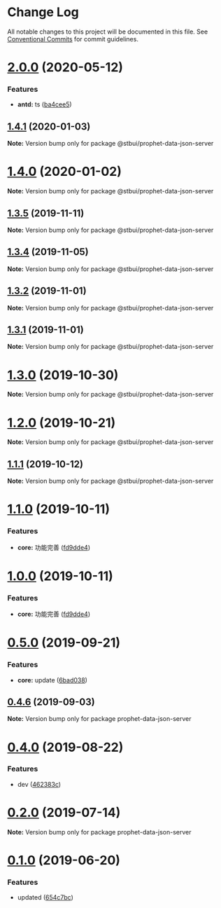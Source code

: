 # Change Log

All notable changes to this project will be documented in this file.
See [Conventional Commits](https://conventionalcommits.org) for commit guidelines.

# [2.0.0](https://github.com/stbui/propht/compare/v1.4.1...v2.0.0) (2020-05-12)


### Features

* **antd:** ts ([ba4cee5](https://github.com/stbui/propht/commit/ba4cee5c13636ff56fa148e3b2907040c522f625))





## [1.4.1](https://github.com/stbui/propht/compare/v1.4.0...v1.4.1) (2020-01-03)

**Note:** Version bump only for package @stbui/prophet-data-json-server





# [1.4.0](https://github.com/stbui/propht/compare/v1.3.5...v1.4.0) (2020-01-02)

**Note:** Version bump only for package @stbui/prophet-data-json-server





## [1.3.5](https://github.com/stbui/propht/compare/v1.3.4...v1.3.5) (2019-11-11)

**Note:** Version bump only for package @stbui/prophet-data-json-server





## [1.3.4](https://github.com/stbui/propht/compare/v1.3.3...v1.3.4) (2019-11-05)

**Note:** Version bump only for package @stbui/prophet-data-json-server





## [1.3.2](https://github.com/stbui/propht/compare/v1.3.0...v1.3.2) (2019-11-01)

**Note:** Version bump only for package @stbui/prophet-data-json-server





## [1.3.1](https://github.com/stbui/propht/compare/v1.3.0...v1.3.1) (2019-11-01)

**Note:** Version bump only for package @stbui/prophet-data-json-server





# [1.3.0](https://github.com/stbui/propht/compare/v1.2.0...v1.3.0) (2019-10-30)

**Note:** Version bump only for package @stbui/prophet-data-json-server





# [1.2.0](https://github.com/stbui/propht/compare/v1.1.1...v1.2.0) (2019-10-21)

**Note:** Version bump only for package @stbui/prophet-data-json-server





## [1.1.1](https://github.com/stbui/propht/compare/v1.1.0...v1.1.1) (2019-10-12)

**Note:** Version bump only for package @stbui/prophet-data-json-server





# [1.1.0](https://github.com/stbui/propht/compare/v0.4.6...v1.1.0) (2019-10-11)


### Features

* **core:** 功能完善 ([fd9dde4](https://github.com/stbui/propht/commit/fd9dde4))





# [1.0.0](https://github.com/stbui/propht/compare/v0.4.6...v1.0.0) (2019-10-11)


### Features

* **core:** 功能完善 ([fd9dde4](https://github.com/stbui/propht/commit/fd9dde4))





# [0.5.0](https://github.com/stbui/propht/compare/v0.4.6...v0.5.0) (2019-09-21)


### Features

* **core:** update ([6bad038](https://github.com/stbui/propht/commit/6bad038))





## [0.4.6](https://github.com/stbui/propht/compare/v0.4.5...v0.4.6) (2019-09-03)

**Note:** Version bump only for package prophet-data-json-server





# [0.4.0](https://github.com/stbui/propht/compare/v0.3.0...v0.4.0) (2019-08-22)


### Features

* dev ([462383c](https://github.com/stbui/propht/commit/462383c))





# [0.2.0](https://github.com/stbui/propht/compare/v0.1.20...v0.2.0) (2019-07-14)

**Note:** Version bump only for package prophet-data-json-server





# [0.1.0](https://github.com/stbui/react-admin-kit/compare/v0.0.6...v0.1.0) (2019-06-20)


### Features

* updated ([654c7bc](https://github.com/stbui/react-admin-kit/commit/654c7bc))
